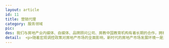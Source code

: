 ```yaml
---
layout: article
id: 11
title: 营销代理
category: 服务领域
pic: 
des: 我们与房地产业内媒体、自媒体、品牌顾问公司、房教中国教育机构有着长期的合作，拥有品牌推广团队、策划团队、营销团队、渠道网络
detail:  <p>随着宏观调控政策对房地产市场的全面影响，新时代的房地产市场发展环境一是进入了“新常态”经济发展阶段，二是进入了互联网大数据时代，三是进入了精细化发展阶段，越来越需要更专业化的人才来操盘运作。</p><p> 我司全体员工来自品牌开发商和易居中国团队，既深知客户需求与核心利益，又兼具前期、战略、开发、策划、营销、推广、管理等实战经验，是一支能在短时期实现企业诉求的可战之军，在我公司的协助之下，使得客户在品牌价值和业绩两方面获得最大收益。</p></p>我们与房地产业内媒体、自媒体、品牌顾问公司、房教中国教育机构有着长期的合作，拥有品牌推广团队、策划团队、营销团队、渠道网络，具有一整套企业以及项目品牌梳理、包装、传播的流程，将使企业以及项目在短时间内迅速实现品牌溢价并对项目销售带来直接效果。</p>
---
```


